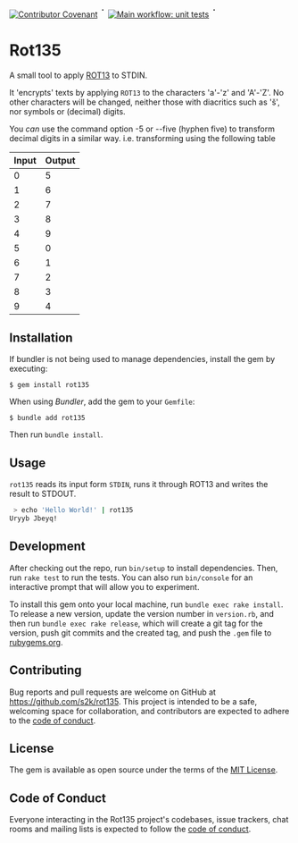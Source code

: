 [![Contributor Covenant](https://img.shields.io/badge/Contributor%20Covenant-2.1-4baaaa.svg)](code_of_conduct.md)
<sup style="font-size:125%;">᛫</sup>
[![Main workflow: unit tests](https://github.com/s2k/rot135/actions/workflows/main.yml/badge.svg)](https://github.com/s2k/rot135/actions) <sup style="font-size:125%;">᛫</sup>

# Rot135

A small tool to apply [ROT13](https://wikipedia.org/wiki/ROT13) to STDIN.

It 'encrypts' texts by applying `ROT13` to the characters 'a'-'z' and 'A'-'Z'.  No other characters will be changed, neither
those with diacritics such as 'š', nor symbols or (decimal) digits.

You _can_ use the command option -5 or --five (hyphen five) to transform decimal digits in a similar way. i.e.
transforming using the following table

| Input | Output |
|-------|--------|
| 0     | 5      |
| 1     | 6      |
| 2     | 7      |
| 3     | 8      |
| 4     | 9      |
| 5     | 0      |
| 6     | 1      |
| 7     | 2      |
| 8     | 3      |
| 9     | 4      |


## Installation

If bundler is not being used to manage dependencies, install the gem by executing:

    $ gem install rot135

When using _Bundler_, add the gem to your `Gemfile`:

    $ bundle add rot135

Then run `bundle install`.

## Usage

`rot135` reads its input form `STDIN`, runs it through ROT13 and writes the result to STDOUT.

```bash
 > echo 'Hello World!' | rot135
Uryyb Jbeyq!
```


## Development

After checking out the repo, run `bin/setup` to install dependencies. Then, run `rake test` to run the tests. You can
also run `bin/console` for an interactive prompt that will allow you to experiment.

To install this gem onto your local machine, run `bundle exec rake install`. To release a new version, update the
version number in `version.rb`, and then run `bundle exec rake release`, which will create a git tag for the version,
push git commits and the created tag, and push the `.gem` file to [rubygems.org](https://rubygems.org).

## Contributing

Bug reports and pull requests are welcome on GitHub at https://github.com/s2k/rot135. This project is intended to be a
safe, welcoming space for collaboration, and contributors are expected to adhere to
the [code of conduct](https://github.com/s2k/rot135/blob/main/CODE_OF_CONDUCT.md).

## License

The gem is available as open source under the terms of the [MIT License](https://opensource.org/licenses/MIT).

## Code of Conduct

Everyone interacting in the Rot135 project's codebases, issue trackers, chat rooms and mailing lists is expected to
follow the [code of conduct](https://github.com/s2k/rot135/blob/main/CODE_OF_CONDUCT.md).

